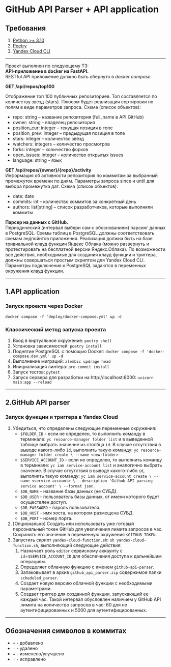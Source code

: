 # GitHub API Parser + API application #

## Требования ##
1. [Python >= 3.10](https://www.python.org/downloads/)
2. [Poetry](https://pypi.org/project/poetry/)
3. [Yandex Cloud CLI](https://yandex.cloud/ru/docs/cli/quickstart#install)

---
Проект выполнен по следующему ТЗ:  
**API-приложение в docker на FastAPI.**  
RESTful API приложение должно быть обернуто в *docker compose*. 

**GET /api/repos/top100**

Отображение топ 100 публичных репозиториев. Топ составляется по количеству звезд (stars). 
Плюсом будет реализация сортировки по полям в виде параметров запроса. 
Схема (список объектов):
- repo: string – название репозитория (full_name в API GitHub)
- owner: string - владелец репозитория
- position_cur: integer – текущая позиция в топе
- position_prev: integer – предыдущая позиция в топе
- stars: integer – количество звёзд
- watchers: integers – количество просмотров
- forks: integer – количество форков
- open_issues: integer – количество открытых issues
- language: string - язык

**GET /api/repos/{owner}/{repo}/activity**  
Информация об активности репозитория по коммитам за выбранный промежуток времени по дням. 
Параметры запроса since и until для выбора промежутка дат.
Схема (список объектов):
- date: date
- commits: int – количество коммитов за конкретный день
- authors: list[string] – список разработчиков, которые выполняли коммиты 

**Парсер на данных с GitHub.**  
Периодический (интервал выбери сам с обоснованием) парсинг данных в PostgreSQL. 
Схемы таблиц в PostgreSQL должны соответствовать схемам эндпойнтов приложения. 
Реализация должна быть на базе тривиальной клауд функции Яндекс Облака (можно развернуть и протестировать на бесплатной версии Яндекс.Облака). 
По возможности все действия, необходимые для создания клауд функции и триггера, 
должны совершаться простым скриптом для Yandex Cloud CLI. 
Параметры подключения к PostgreSQL задаются в переменных окружения клауд функции.

---

## 1.API application ##
### Запуск проекта через Docker ###
`docker compose -f 'deploy/docker-compose.yml' up -d`

### Классический метод запуска проекта ###
1. Вход в виртуальное окружение:
    `
    poetry shell 
    `
2. Установка зависимостей:
    `
    poetry install
    `
3. Поднятие PostgreSQL с помощью Docker:
    `
    docker compose -f 'docker-compose.dev.yml' up -d
    `
4. Выполнение миграций:
    `
    alembic updrage head
    `
5. Инициализация линтера:
    `
    pre-commit install
    `
6. Запуск тестов:
    `
    pytest
    `
7. Запуск сервера для разработки на http://localhost:8000:
    `
    uvicorn main:app --reload
    `

---

## 2.GitHub API parser ##
### Запуск функции и триггера в Yandex Cloud ###
1. Убедиться, что определены следующие переменные окружения:
   * `$FOLDER_ID` - если не определен, 
   то выполнить команду в терминале: `yc resource-manager folder list` и 
   в выведенной таблице выбрать значение из столбца `id`. В случае отсутствия в выводе какого-либо `id`, выполнить такую команду:
   `
   yc resource-manager folder create \
   --name <new-folder>
   `
   * `$SERVICE_ACCOUNT_ID` - если не определен, 
   то выполнить команду в терминале: `yc iam service-account list` и
   аналогично выбрать значение. В случае отсутствия в выводе какого-либо `id`, выполнить такую команду:
   `
   yc iam service-account create \
   --name <service-account> \
   --description 'Github API parsing service account' \
   --format json
   `.
   * `$DB_NAME` - название базы данных (не СУБД).
   * `$DB_USER` - пользователь базы данных, от имени которого будет осуществлен доступ.
   * `$DB_PASSWORD` - пароль пользователя.
   * `$DB_HOST` - имя хоста, на котором размещена СУБД.
   * `$DB_PORT` - номер порта.
2. [Опционально] Создать или использовать уже готовый персональный токен GitHub для увеличения лимита запросов в час.
    Сохранить его значение в переменную окружения `$GITHUB_TOKEN`.
3. Запустить скрипт `yandex-cloud-function.sh`:
    `sh yandex-cloud-function.sh`, выполняющий следующие действия:
   1. Назначает роль `editor` сервисному аккаунту с `id`=`$SERVICE_ACCOUNT_ID`
      для обеспечения доступа к дальнейшим операциям.
   2. Определяет облачную функцию с именем `github-api-parser`.
   3. Запаковывает в архив `github_api_parser.zip` содержимое папки `scheduled_parser`.
   4. Создает новую версию облачной функции с необходимыми параметрами.
   5. Создает триггер для созданной функции, запускающий ее каждый час. Такой интервал
      обусловлен наличием у GitHub API лимита на количество запросов в час: 60 для не аутентифицированных 
      и 5000 для аутентифицированных.

---

## Обозначения символов в коммитах ##
- `+` - добавлено
- `-` - удалено
- `=` - изменено/улучшено
- `!` - исправлено